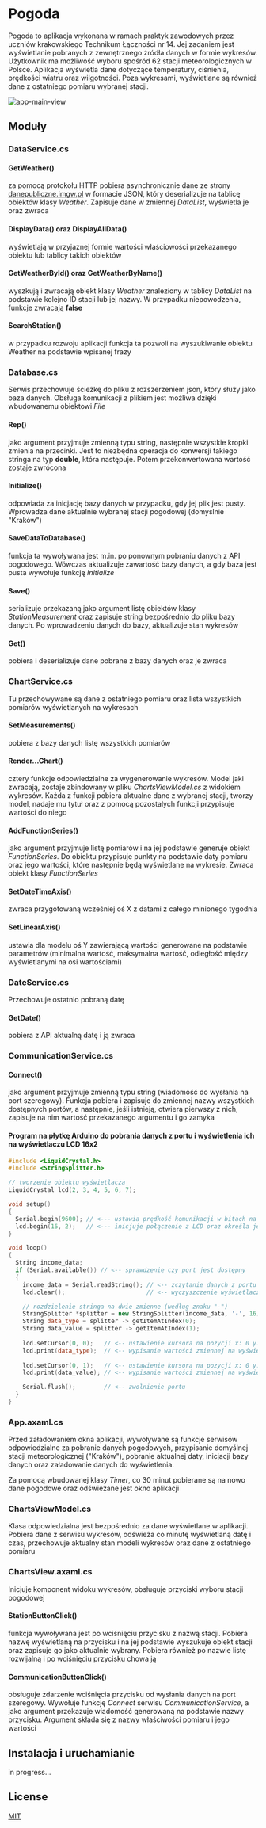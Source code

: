 # Pogoda

Pogoda to aplikacja wykonana w ramach praktyk zawodowych przez uczniów krakowskiego Technikum Łączności nr 14.
	Jej zadaniem jest wyświetlanie pobranych z zewnętrznego źródła danych w formie wykresów. Użytkownik ma możliwość
	wyboru spośród 62 stacji meteorologicznych w Polsce. Aplikacja wyświetla dane dotyczące temperatury, ciśnienia,
	prędkości wiatru oraz wilgotności. Poza wykresami, wyświetlane są również dane z ostatniego pomiaru wybranej stacji.
	
![app-main-view](readme-img/app-main-view.jpg)

## Moduły

### DataService.cs

#### GetWeather()
za pomocą protokołu HTTP pobiera asynchronicznie dane ze strony [danepubliczne.imgw.pl](https://danepubliczne.imgw.pl/) w formacie JSON, który deserializuje na tablicę obiektów klasy *Weather*. Zapisuje dane w zmiennej *DataList*, wyświetla je oraz zwraca

#### DisplayData() oraz DisplayAllData()
wyświetlają w przyjaznej formie wartości właściowości przekazanego obiektu lub tablicy takich obiektów

#### GetWeatherById() oraz GetWeatherByName()
wyszkują i zwracają obiekt klasy *Weather* znaleziony w tablicy *DataList* na podstawie kolejno ID stacji lub jej nazwy. W przypadku niepowodzenia, funkcje zwracają **false**

#### SearchStation()
w przypadku rozwoju aplikacji funkcja ta pozwoli na wyszukiwanie obiektu Weather na podstawie wpisanej frazy

### Database.cs

Serwis przechowuje ścieżkę do pliku z rozszerzeniem json, który służy jako baza danych. Obsługa komunikacji z plikiem jest możliwa dzięki wbudowanemu obiektowi *File*
		
#### Rep()
jako argument przyjmuje zmienną typu string, następnie wszystkie kropki zmienia na przecinki. Jest to niezbędna operacja do konwersji takiego stringa na typ **double**, która następuje. Potem przekonwertowana wartość zostaje zwrócona

#### Initialize()
odpowiada za inicjację bazy danych w przypadku, gdy jej plik jest pusty. Wprowadza dane aktualnie wybranej stacji pogodowej (domyślnie "Kraków")

#### SaveDataToDatabase()
funkcja ta wywoływana jest m.in. po ponownym pobraniu danych z API pogodowego. Wówczas aktualizuje zawartość bazy danych, a gdy baza jest pusta wywołuje funkcję *Initialize*

#### Save()
serializuje przekazaną jako argument listę obiektów klasy *StationMeasurement* oraz zapisuje string bezpośrednio do pliku bazy danych. Po wprowadzeniu danych do bazy, aktualizuje stan wykresów

#### Get()
pobiera i deserializuje dane pobrane z bazy danych oraz je zwraca

### ChartService.cs

Tu przechowywane są dane z ostatniego pomiaru oraz lista wszystkich pomiarów wyświetlanych na wykresach

#### SetMeasurements()
pobiera z bazy danych listę wszystkich pomiarów

#### Render...Chart()
cztery funkcje odpowiedzialne za wygenerowanie wykresów. Model jaki zwracają,
zostaje zbindowany w pliku *ChartsViewModel.cs* z widokiem wykresów. Każda z funkcji pobiera aktualne dane z wybranej stacji, tworzy model, nadaje mu tytuł oraz z pomocą pozostałych funkcji przypisuje wartości do niego

#### AddFunctionSeries()
jako argument przyjmuje listę pomiarów i na jej podstawie generuje obiekt *FunctionSeries*. Do obiektu przypisuje punkty na podstawie daty pomiaru oraz jego wartości, które następnie będą wyświetlane na wykresie. Zwraca obiekt klasy *FunctionSeries*

#### SetDateTimeAxis()
zwraca przygotowaną wcześniej oś X z datami z całego minionego tygodnia
		
#### SetLinearAxis()
ustawia dla modelu oś Y zawierającą wartości generowane na podstawie parametrów (minimalna wartość, maksymalna wartość, odległość między wyświetlanymi na osi wartościami)

### DateService.cs

Przechowuje ostatnio pobraną datę

#### GetDate()
pobiera z API aktualną datę i ją zwraca

### CommunicationService.cs

#### Connect()
jako argument przyjmuje zmienną typu string (wiadomość do wysłania na port szeregowy). Funkcja pobiera i zapisuje do zmiennej nazwy wszystkich dostępnych portów, a następnie, jeśli istnieją, otwiera pierwszy z nich, zapisuje na nim wartość przekazanego argumentu i go zamyka

#### Program na płytkę Arduino do pobrania danych z portu i wyświetlenia ich na wyświetlaczu LCD 16x2

```c++
#include <LiquidCrystal.h>
#include <StringSplitter.h>

// tworzenie obiektu wyświetlacza
LiquidCrystal lcd(2, 3, 4, 5, 6, 7);

void setup()
{
  Serial.begin(9600); // <--- ustawia prędkość komunikacji w bitach na sekundę
  lcd.begin(16, 2);   // <--- inicjuje połączenie z LCD oraz określa jego wymiary
}

void loop()
{
  String income_data;
  if (Serial.available()) // <-- sprawdzenie czy port jest dostępny
  {
    income_data = Serial.readString(); // <-- zczytanie danych z portu
    lcd.clear();			           // <-- wyczyszczenie wyświetlacza

    // rozdzielenie stringa na dwie zmienne (według znaku "-")
    StringSplitter *splitter = new StringSplitter(income_data, '-', 16);
    String data_type = splitter -> getItemAtIndex(0);
    String data_value = splitter -> getItemAtIndex(1);
  
    lcd.setCursor(0, 0);   // <-- ustawienie kursora na pozycji x: 0 y: 0
    lcd.print(data_type);  // <-- wypisanie wartości zmiennej na wyświetlaczu
  
    lcd.setCursor(0, 1);   // <-- ustawienie kursora na pozycji x: 0 y: 1
    lcd.print(data_value); // <-- wypisanie wartości zmiennej na wyświetlaczu

    Serial.flush();		   // <-- zwolnienie portu
  }
}
```
### App.axaml.cs

Przed załadowaniem okna aplikacji, wywoływane są funkcje serwisów odpowiedzialne za pobranie danych pogodowych, przypisanie domyślnej stacji meteorologicznej ("Kraków"), pobranie aktualnej daty, inicjacji bazy danych oraz załadowanie danych do wyświetlenia.

Za pomocą wbudowanej klasy *Timer*, co 30 minut pobierane są na nowo dane pogodowe oraz odświeżane jest okno aplikacji

### ChartsViewModel.cs

Klasa odpowiedzialna jest bezpośrednio za dane wyświetlane w aplikacji. Pobiera dane z serwisu wykresów, odświeża co minutę wyświetlaną datę i czas, przechowuje aktualny stan modeli wykresów oraz dane z ostatniego pomiaru

### ChartsView.axaml.cs

Inicjuje komponent widoku wykresów, obsługuje przyciski wyboru stacji pogodowej

#### StationButtonClick()
funkcja wywoływana jest po wciśnięciu przycisku z nazwą stacji. Pobiera nazwę wyświetlaną na przycisku i na jej podstawie wyszukuje obiekt stacji oraz zapisuje go jako aktualnie wybrany. Pobiera również po nazwie listę rozwijalną i po wciśnięciu przycisku chowa ją

#### CommunicationButtonClick()
obsługuje zdarzenie wciśnięcia przycisku od wysłania danych na port szeregowy. Wywołuje funkcję *Connect* serwisu *CommunicationService*, a jako argument przekazuje wiadomość generowaną na podstawie nazwy przycisku. Argument składa się z nazwy właściwości pomiaru i jego wartości

## Instalacja i uruchamianie

in progress...

## License
[MIT](https://choosealicense.com/licenses/mit/)
 
